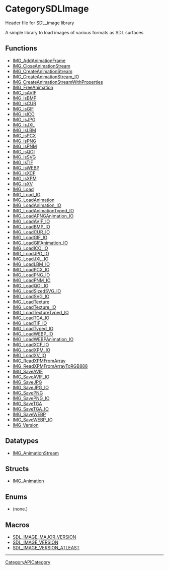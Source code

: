 # CategorySDLImage

Header file for SDL_image library

A simple library to load images of various formats as SDL surfaces

<!-- END CATEGORY DOCUMENTATION -->

## Functions

<!-- DO NOT HAND-EDIT CATEGORY LISTS, THEY ARE AUTOGENERATED AND WILL BE OVERWRITTEN, BASED ON TAGS IN INDIVIDUAL PAGE FOOTERS. EDIT THOSE INSTEAD. -->
<!-- BEGIN CATEGORY LIST: CategorySDLImage, CategoryAPIFunction -->
- [IMG_AddAnimationFrame](IMG_AddAnimationFrame)
- [IMG_CloseAnimationStream](IMG_CloseAnimationStream)
- [IMG_CreateAnimationStream](IMG_CreateAnimationStream)
- [IMG_CreateAnimationStream_IO](IMG_CreateAnimationStream_IO)
- [IMG_CreateAnimationStreamWithProperties](IMG_CreateAnimationStreamWithProperties)
- [IMG_FreeAnimation](IMG_FreeAnimation)
- [IMG_isAVIF](IMG_isAVIF)
- [IMG_isBMP](IMG_isBMP)
- [IMG_isCUR](IMG_isCUR)
- [IMG_isGIF](IMG_isGIF)
- [IMG_isICO](IMG_isICO)
- [IMG_isJPG](IMG_isJPG)
- [IMG_isJXL](IMG_isJXL)
- [IMG_isLBM](IMG_isLBM)
- [IMG_isPCX](IMG_isPCX)
- [IMG_isPNG](IMG_isPNG)
- [IMG_isPNM](IMG_isPNM)
- [IMG_isQOI](IMG_isQOI)
- [IMG_isSVG](IMG_isSVG)
- [IMG_isTIF](IMG_isTIF)
- [IMG_isWEBP](IMG_isWEBP)
- [IMG_isXCF](IMG_isXCF)
- [IMG_isXPM](IMG_isXPM)
- [IMG_isXV](IMG_isXV)
- [IMG_Load](IMG_Load)
- [IMG_Load_IO](IMG_Load_IO)
- [IMG_LoadAnimation](IMG_LoadAnimation)
- [IMG_LoadAnimation_IO](IMG_LoadAnimation_IO)
- [IMG_LoadAnimationTyped_IO](IMG_LoadAnimationTyped_IO)
- [IMG_LoadAPNGAnimation_IO](IMG_LoadAPNGAnimation_IO)
- [IMG_LoadAVIF_IO](IMG_LoadAVIF_IO)
- [IMG_LoadBMP_IO](IMG_LoadBMP_IO)
- [IMG_LoadCUR_IO](IMG_LoadCUR_IO)
- [IMG_LoadGIF_IO](IMG_LoadGIF_IO)
- [IMG_LoadGIFAnimation_IO](IMG_LoadGIFAnimation_IO)
- [IMG_LoadICO_IO](IMG_LoadICO_IO)
- [IMG_LoadJPG_IO](IMG_LoadJPG_IO)
- [IMG_LoadJXL_IO](IMG_LoadJXL_IO)
- [IMG_LoadLBM_IO](IMG_LoadLBM_IO)
- [IMG_LoadPCX_IO](IMG_LoadPCX_IO)
- [IMG_LoadPNG_IO](IMG_LoadPNG_IO)
- [IMG_LoadPNM_IO](IMG_LoadPNM_IO)
- [IMG_LoadQOI_IO](IMG_LoadQOI_IO)
- [IMG_LoadSizedSVG_IO](IMG_LoadSizedSVG_IO)
- [IMG_LoadSVG_IO](IMG_LoadSVG_IO)
- [IMG_LoadTexture](IMG_LoadTexture)
- [IMG_LoadTexture_IO](IMG_LoadTexture_IO)
- [IMG_LoadTextureTyped_IO](IMG_LoadTextureTyped_IO)
- [IMG_LoadTGA_IO](IMG_LoadTGA_IO)
- [IMG_LoadTIF_IO](IMG_LoadTIF_IO)
- [IMG_LoadTyped_IO](IMG_LoadTyped_IO)
- [IMG_LoadWEBP_IO](IMG_LoadWEBP_IO)
- [IMG_LoadWEBPAnimation_IO](IMG_LoadWEBPAnimation_IO)
- [IMG_LoadXCF_IO](IMG_LoadXCF_IO)
- [IMG_LoadXPM_IO](IMG_LoadXPM_IO)
- [IMG_LoadXV_IO](IMG_LoadXV_IO)
- [IMG_ReadXPMFromArray](IMG_ReadXPMFromArray)
- [IMG_ReadXPMFromArrayToRGB888](IMG_ReadXPMFromArrayToRGB888)
- [IMG_SaveAVIF](IMG_SaveAVIF)
- [IMG_SaveAVIF_IO](IMG_SaveAVIF_IO)
- [IMG_SaveJPG](IMG_SaveJPG)
- [IMG_SaveJPG_IO](IMG_SaveJPG_IO)
- [IMG_SavePNG](IMG_SavePNG)
- [IMG_SavePNG_IO](IMG_SavePNG_IO)
- [IMG_SaveTGA](IMG_SaveTGA)
- [IMG_SaveTGA_IO](IMG_SaveTGA_IO)
- [IMG_SaveWEBP](IMG_SaveWEBP)
- [IMG_SaveWEBP_IO](IMG_SaveWEBP_IO)
- [IMG_Version](IMG_Version)
<!-- END CATEGORY LIST -->

## Datatypes

<!-- DO NOT HAND-EDIT CATEGORY LISTS, THEY ARE AUTOGENERATED AND WILL BE OVERWRITTEN, BASED ON TAGS IN INDIVIDUAL PAGE FOOTERS. EDIT THOSE INSTEAD. -->
<!-- BEGIN CATEGORY LIST: CategorySDLImage, CategoryAPIDatatype -->
- [IMG_AnimationStream](IMG_AnimationStream)
<!-- END CATEGORY LIST -->

## Structs

<!-- DO NOT HAND-EDIT CATEGORY LISTS, THEY ARE AUTOGENERATED AND WILL BE OVERWRITTEN, BASED ON TAGS IN INDIVIDUAL PAGE FOOTERS. EDIT THOSE INSTEAD. -->
<!-- BEGIN CATEGORY LIST: CategorySDLImage, CategoryAPIStruct -->
- [IMG_Animation](IMG_Animation)
<!-- END CATEGORY LIST -->

## Enums

<!-- DO NOT HAND-EDIT CATEGORY LISTS, THEY ARE AUTOGENERATED AND WILL BE OVERWRITTEN, BASED ON TAGS IN INDIVIDUAL PAGE FOOTERS. EDIT THOSE INSTEAD. -->
<!-- BEGIN CATEGORY LIST: CategorySDLImage, CategoryAPIEnum -->
- (none.)
<!-- END CATEGORY LIST -->

## Macros

<!-- DO NOT HAND-EDIT CATEGORY LISTS, THEY ARE AUTOGENERATED AND WILL BE OVERWRITTEN, BASED ON TAGS IN INDIVIDUAL PAGE FOOTERS. EDIT THOSE INSTEAD. -->
<!-- BEGIN CATEGORY LIST: CategorySDLImage, CategoryAPIMacro -->
- [SDL_IMAGE_MAJOR_VERSION](SDL_IMAGE_MAJOR_VERSION)
- [SDL_IMAGE_VERSION](SDL_IMAGE_VERSION)
- [SDL_IMAGE_VERSION_ATLEAST](SDL_IMAGE_VERSION_ATLEAST)
<!-- END CATEGORY LIST -->

----
[CategoryAPICategory](CategoryAPICategory)

